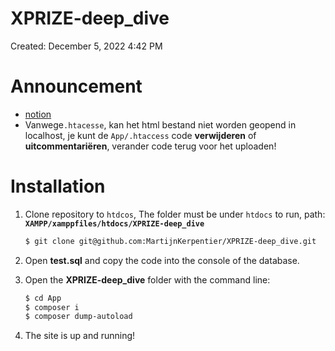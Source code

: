 # XPRIZE-deep_dive

Created: December 5, 2022 4:42 PM

# Announcement
- [notion](https://www.notion.so/plan-van-aanpak-238ef291a6b34060a8ce0c22e93d5e78)
- Vanwege`.htacesse`, kan het html bestand niet worden geopend in localhost, je kunt de `App/.htaccess` code **verwijderen** of **uitcommentariëren**, verander code terug voor het uploaden!

# Installation

1. Clone repository to `htdcos`, The folder must be under `htdocs` to run, path: **`XAMPP/xamppfiles/htdocs/XPRIZE-deep_dive`**

    ```bash
    $ git clone git@github.com:MartijnKerpentier/XPRIZE-deep_dive.git
    ```

2. Open **test.sql** and copy the code into the console of the database.
3. Open the **XPRIZE-deep_dive** folder with the command line:

    ```bash
    $ cd App
    $ composer i
    $ composer dump-autoload
    ```

4. The site is up and running!